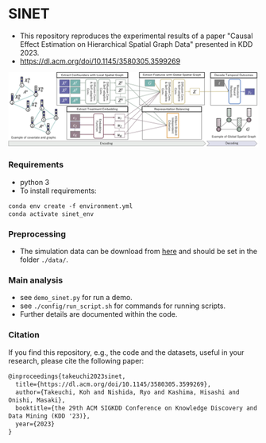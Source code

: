 # SINET
- This repository reproduces the experimental results of a paper "Causal Effect Estimation on Hierarchical Spatial Graph Data" presented in KDD 2023.
- https://dl.acm.org/doi/10.1145/3580305.3599269

![Network structures of SINet (Spatial-Intervention Neural Network)](./framework.png "Network Structures of (Spatial-Intervention Neural Network)")

### Requirements
* python 3
* To install requirements:

```setup
conda env create -f environment.yml
conda activate sinet_env
```

### Preprocessing 
* The simulation data can be download from [here](https://www.dropbox.com/s/5xvb5f3rtv3x8v4/sample.zip?dl=0) and should be set in the folder `./data/`.

### Main analysis
* see `demo_sinet.py` for run a demo.
* see `./config/run_script.sh` for commands for running scripts.
* Further details are documented within the code.

### Citation
If you find this repository, e.g., the code and the datasets, useful in your research, please cite the following paper:
```
@inproceedings{takeuchi2023sinet,
  title={https://dl.acm.org/doi/10.1145/3580305.3599269},
  author={Takeuchi, Koh and Nishida, Ryo and Kashima, Hisashi and Onishi, Masaki},
  booktitle={the 29th ACM SIGKDD Conference on Knowledge Discovery and Data Mining (KDD '23)},
  year={2023}
}
```